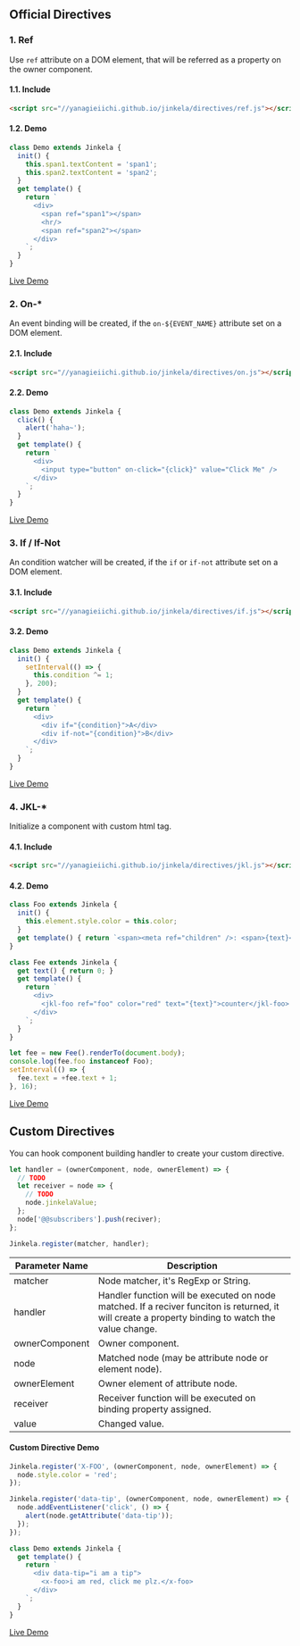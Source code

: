 ## Official Directives

### 1. Ref

Use `ref` attribute on a DOM element, that will be referred as a property on the owner component.

#### 1.1. Include

```html
<script src="//yanagieiichi.github.io/jinkela/directives/ref.js"></script>
```

#### 1.2. Demo

```js
class Demo extends Jinkela {
  init() {
    this.span1.textContent = 'span1';
    this.span2.textContent = 'span2';
  }
  get template() {
    return `
      <div>
        <span ref="span1"></span>
        <hr/>
        <span ref="span2"></span>
      </div>
    `;
  }
}
```

[Live Demo](../../demo/ref-demo.html)

### 2. On-*

An event binding will be created, if the `on-${EVENT_NAME}` attribute set on a DOM element.

#### 2.1. Include

```html
<script src="//yanagieiichi.github.io/jinkela/directives/on.js"></script>
```

#### 2.2. Demo

```js
class Demo extends Jinkela {
  click() {
    alert('haha~');
  }
  get template() {
    return `
      <div>
        <input type="button" on-click="{click}" value="Click Me" />
      </div>
    `;
  }
}
```

[Live Demo](../../demo/on-demo.html)

### 3. If / If-Not

An condition watcher will be created, if the `if` or `if-not` attribute set on a DOM element.

#### 3.1. Include

```html
<script src="//yanagieiichi.github.io/jinkela/directives/if.js"></script>
```

#### 3.2. Demo

```js
class Demo extends Jinkela {
  init() {
    setInterval(() => {
      this.condition ^= 1;
    }, 200);
  }
  get template() {
    return `
      <div>
        <div if="{condition}">A</div>
        <div if-not="{condition}">B</div>
      </div>
    `;
  }
}
```

[Live Demo](../../demo/if-demo.html)

### 4. JKL-*

Initialize a component with custom html tag.

#### 4.1. Include

```html
<script src="//yanagieiichi.github.io/jinkela/directives/jkl.js"></script>
```

#### 4.2. Demo

```js
class Foo extends Jinkela {
  init() {
    this.element.style.color = this.color;
  }
  get template() { return `<span><meta ref="children" />: <span>{text}</span></span>`; }
}

class Fee extends Jinkela {
  get text() { return 0; }
  get template() {
    return `
      <div>
        <jkl-foo ref="foo" color="red" text="{text}">counter</jkl-foo>
      </div>
    `;
  }
}

let fee = new Fee().renderTo(document.body);
console.log(fee.foo instanceof Foo);
setInterval(() => {
  fee.text = +fee.text + 1;
}, 16);
```

[Live Demo](../../demo/jkl-demo.html)

## Custom Directives

You can hook component building handler to create your custom directive.

```js
let handler = (ownerComponent, node, ownerElement) => {
  // TODO
  let receiver = node => {
    // TODO
    node.jinkelaValue;
  };
  node['@@subscribers'].push(reciver);
};

Jinkela.register(matcher, handler);
```

| Parameter Name | Description                                                          |
| -------------  | -------------------------------------------------------------------- |
| matcher        | Node matcher, it's RegExp or String.                                 |
| handler        | Handler function will be executed on node matched. If a reciver funciton is returned, it will create a property binding to watch the value change. |
| ownerComponent | Owner component.                                                     |
| node           | Matched node (may be attribute node or element node).                |
| ownerElement   | Owner element of attribute node.                                     |
| receiver       | Receiver function will be executed on binding property assigned.     |
| value          | Changed value.                                                       |

#### Custom Directive Demo

```js
Jinkela.register('X-FOO', (ownerComponent, node, ownerElement) => {
  node.style.color = 'red';
});

Jinkela.register('data-tip', (ownerComponent, node, ownerElement) => {
  node.addEventListener('click', () => {
    alert(node.getAttribute('data-tip'));
  });
});

class Demo extends Jinkela {
  get template() {
    return `
      <div data-tip="i am a tip">
        <x-foo>i am red, click me plz.</x-foo>
      </div>
    `;
  }
}
```

[Live Demo](../../demo/custom-directive-demo.html)
